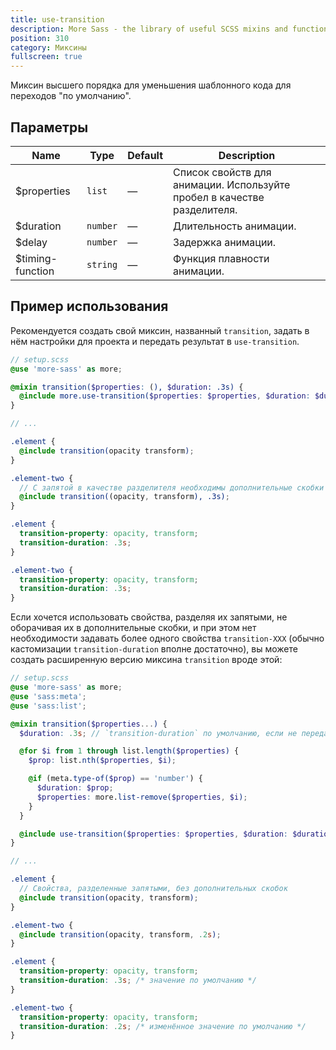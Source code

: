 ```yaml
---
title: use-transition
description: More Sass - the library of useful SCSS mixins and functions.
position: 310
category: Миксины
fullscreen: true
---
```


Миксин высшего порядка для уменьшения шаблонного кода для переходов "по умолчанию".

## Параметры

| Name             | Type     | Default | Description                                                             |
|------------------|----------|---------|-------------------------------------------------------------------------|
| $properties      | `list`   | —       | Список свойств для анимации. Используйте пробел в качестве разделителя. |
| $duration        | `number` | —       | Длительность анимации.                                                  |
| $delay           | `number` | —       | Задержка анимации.                                                      |
| $timing-function | `string` | —       | Функция плавности анимации.                                             |

## Пример использования

Рекомендуется создать свой миксин, названный `transition`, задать в нём настройки для проекта и передать результат в `use-transition`.

<code-group>

  <code-block label="SCSS" active>

  ```scss
  // setup.scss
  @use 'more-sass' as more;

  @mixin transition($properties: (), $duration: .3s) {
    @include more.use-transition($properties: $properties, $duration: $duration);
  }

  // ...

  .element {
    @include transition(opacity transform);
  }

  .element-two {
    // С запятой в качестве разделителя необходимы дополнительные скобки
    @include transition((opacity, transform), .3s);
  }
  ```

  </code-block>

  <code-block label="Output">

  ```css
  .element {
    transition-property: opacity, transform;
    transition-duration: .3s;
  }

  .element-two {
    transition-property: opacity, transform;
    transition-duration: .3s;
  }
  ```

  </code-block>

</code-group>

Если хочется использовать свойства, разделяя их запятыми, не оборачивая их в дополнительные скобки, и при этом нет необходимости задавать более одного свойства `transition-XXX`
(обычно кастомизации `transition-duration` вполне достаточно), вы можете создать расширенную версию миксина `transition` вроде этой:

<code-group>

  <code-block label="SCSS" active>

  ```scss
  // setup.scss
  @use 'more-sass' as more;
  @use 'sass:meta';
  @use 'sass:list';

  @mixin transition($properties...) {
    $duration: .3s; // `transition-duration` по умолчанию, если не передано иное

    @for $i from 1 through list.length($properties) {
      $prop: list.nth($properties, $i);

      @if (meta.type-of($prop) == 'number') {
        $duration: $prop;
        $properties: more.list-remove($properties, $i);
      }
    }

    @include use-transition($properties: $properties, $duration: $duration);
  }

  // ...

  .element {
    // Свойства, разделенные запятыми, без дополнительных скобок
    @include transition(opacity, transform);
  }

  .element-two {
    @include transition(opacity, transform, .2s);
  }
  ```

  </code-block>

  <code-block label="Output">

  ```css
  .element {
    transition-property: opacity, transform;
    transition-duration: .3s; /* значение по умолчанию */
  }

  .element-two {
    transition-property: opacity, transform;
    transition-duration: .2s; /* изменённое значение по умолчанию */
  }
  ```

  </code-block>

</code-group>
